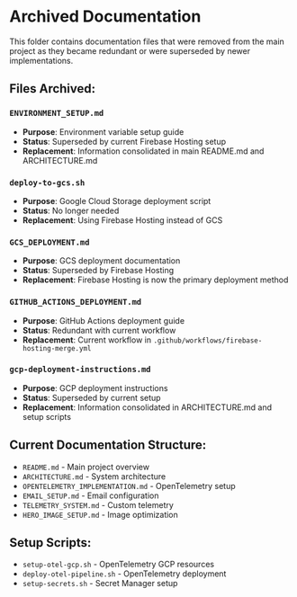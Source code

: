 # Archived Documentation

This folder contains documentation files that were removed from the main project as they became redundant or were superseded by newer implementations.

## Files Archived:

### `ENVIRONMENT_SETUP.md`
- **Purpose**: Environment variable setup guide
- **Status**: Superseded by current Firebase Hosting setup
- **Replacement**: Information consolidated in main README.md and ARCHITECTURE.md

### `deploy-to-gcs.sh`
- **Purpose**: Google Cloud Storage deployment script
- **Status**: No longer needed
- **Replacement**: Using Firebase Hosting instead of GCS

### `GCS_DEPLOYMENT.md`
- **Purpose**: GCS deployment documentation
- **Status**: Superseded by Firebase Hosting
- **Replacement**: Firebase Hosting is now the primary deployment method

### `GITHUB_ACTIONS_DEPLOYMENT.md`
- **Purpose**: GitHub Actions deployment guide
- **Status**: Redundant with current workflow
- **Replacement**: Current workflow in `.github/workflows/firebase-hosting-merge.yml`

### `gcp-deployment-instructions.md`
- **Purpose**: GCP deployment instructions
- **Status**: Superseded by current setup
- **Replacement**: Information consolidated in ARCHITECTURE.md and setup scripts

## Current Documentation Structure:

- `README.md` - Main project overview
- `ARCHITECTURE.md` - System architecture
- `OPENTELEMETRY_IMPLEMENTATION.md` - OpenTelemetry setup
- `EMAIL_SETUP.md` - Email configuration
- `TELEMETRY_SYSTEM.md` - Custom telemetry
- `HERO_IMAGE_SETUP.md` - Image optimization

## Setup Scripts:

- `setup-otel-gcp.sh` - OpenTelemetry GCP resources
- `deploy-otel-pipeline.sh` - OpenTelemetry deployment
- `setup-secrets.sh` - Secret Manager setup